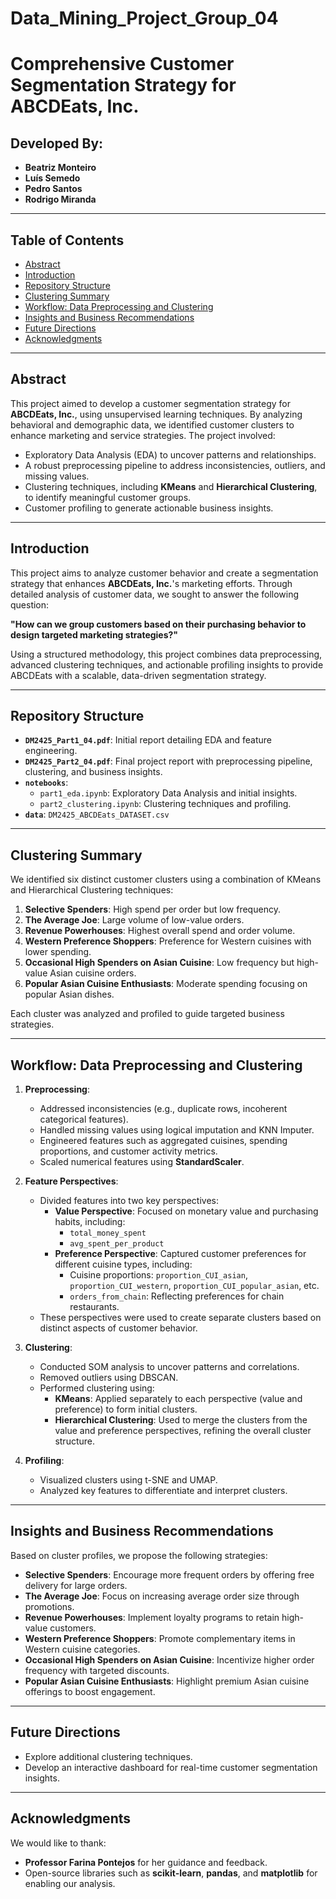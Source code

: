# Data_Mining_Project_Group_04
# Comprehensive Customer Segmentation Strategy for ABCDEats, Inc.

## Developed By:
- **Beatriz Monteiro**
- **Luís Semedo**
- **Pedro Santos**
- **Rodrigo Miranda**

---

## Table of Contents
- [Abstract](#abstract)
- [Introduction](#introduction)
- [Repository Structure](#repository-structure)
- [Clustering Summary](#clustering-summary)
- [Workflow: Data Preprocessing and Clustering](#workflow-data-preprocessing-and-clustering)
- [Insights and Business Recommendations](#insights-and-business-recommendations)
- [Future Directions](#future-directions)
- [Acknowledgments](#acknowledgments)

---

## Abstract

This project aimed to develop a customer segmentation strategy for **ABCDEats, Inc.**, using unsupervised learning techniques. By analyzing behavioral and demographic data, we identified customer clusters to enhance marketing and service strategies. The project involved:
- Exploratory Data Analysis (EDA) to uncover patterns and relationships.
- A robust preprocessing pipeline to address inconsistencies, outliers, and missing values.
- Clustering techniques, including **KMeans** and **Hierarchical Clustering**, to identify meaningful customer groups.
- Customer profiling to generate actionable business insights.

---

## Introduction

This project aims to analyze customer behavior and create a segmentation strategy that enhances **ABCDEats, Inc.**'s marketing efforts. Through detailed analysis of customer data, we sought to answer the following question:

**"How can we group customers based on their purchasing behavior to design targeted marketing strategies?"**

Using a structured methodology, this project combines data preprocessing, advanced clustering techniques, and actionable profiling insights to provide ABCDEats with a scalable, data-driven segmentation strategy.

---

## Repository Structure

- **`DM2425_Part1_04.pdf`**: Initial report detailing EDA and feature engineering.
- **`DM2425_Part2_04.pdf`**: Final project report with preprocessing pipeline, clustering, and business insights.
- **`notebooks`**:
  - `part1_eda.ipynb`: Exploratory Data Analysis and initial insights.
  - `part2_clustering.ipynb`: Clustering techniques and profiling.
- **`data`**: `DM2425_ABCDEats_DATASET.csv`

---

## Clustering Summary

We identified six distinct customer clusters using a combination of KMeans and Hierarchical Clustering techniques:
1. **Selective Spenders**: High spend per order but low frequency.
2. **The Average Joe**: Large volume of low-value orders.
3. **Revenue Powerhouses**: Highest overall spend and order volume.
4. **Western Preference Shoppers**: Preference for Western cuisines with lower spending.
5. **Occasional High Spenders on Asian Cuisine**: Low frequency but high-value Asian cuisine orders.
6. **Popular Asian Cuisine Enthusiasts**: Moderate spending focusing on popular Asian dishes.

Each cluster was analyzed and profiled to guide targeted business strategies.

---

## Workflow: Data Preprocessing and Clustering

1. **Preprocessing**:
   - Addressed inconsistencies (e.g., duplicate rows, incoherent categorical features).
   - Handled missing values using logical imputation and KNN Imputer.
   - Engineered features such as aggregated cuisines, spending proportions, and customer activity metrics.
   - Scaled numerical features using **StandardScaler**.

2. **Feature Perspectives**:
   - Divided features into two key perspectives:
     - **Value Perspective**: Focused on monetary value and purchasing habits, including:
       - `total_money_spent`
       - `avg_spent_per_product`
     - **Preference Perspective**: Captured customer preferences for different cuisine types, including:
       - Cuisine proportions: `proportion_CUI_asian`, `proportion_CUI_western`, `proportion_CUI_popular_asian`, etc.
       - `orders_from_chain`: Reflecting preferences for chain restaurants.
   - These perspectives were used to create separate clusters based on distinct aspects of customer behavior.

3. **Clustering**:
   - Conducted SOM analysis to uncover patterns and correlations.
   - Removed outliers using DBSCAN.
   - Performed clustering using:
     - **KMeans**: Applied separately to each perspective (value and preference) to form initial clusters.
     - **Hierarchical Clustering**: Used to merge the clusters from the value and preference perspectives, refining the overall cluster structure.

4. **Profiling**:
   - Visualized clusters using t-SNE and UMAP.
   - Analyzed key features to differentiate and interpret clusters.

---

## Insights and Business Recommendations

Based on cluster profiles, we propose the following strategies:
- **Selective Spenders**: Encourage more frequent orders by offering free delivery for large orders.
- **The Average Joe**: Focus on increasing average order size through promotions.
- **Revenue Powerhouses**: Implement loyalty programs to retain high-value customers.
- **Western Preference Shoppers**: Promote complementary items in Western cuisine categories.
- **Occasional High Spenders on Asian Cuisine**: Incentivize higher order frequency with targeted discounts.
- **Popular Asian Cuisine Enthusiasts**: Highlight premium Asian cuisine offerings to boost engagement.

---

## Future Directions

- Explore additional clustering techniques.
- Develop an interactive dashboard for real-time customer segmentation insights.

---

## Acknowledgments

We would like to thank:
- **Professor Farina Pontejos** for her guidance and feedback.
- Open-source libraries such as **scikit-learn**, **pandas**, and **matplotlib** for enabling our analysis.

